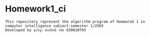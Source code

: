 # Homework1_ci
    This repository represent the algorithm program of Homewrok 1 in computer intelligence subject-semester 1/2565
    Developed by ศุภริฎา ศิลปสิทธิ์ รหัส 630610765
